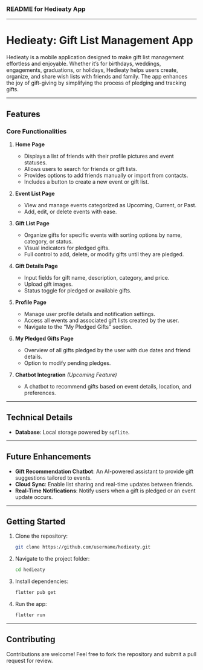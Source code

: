 ### README for Hedieaty App

---

# **Hedieaty: Gift List Management App**

Hedieaty is a mobile application designed to make gift list management effortless and enjoyable. Whether it’s for birthdays, weddings, engagements, graduations, or holidays, Hedieaty helps users create, organize, and share wish lists with friends and family. The app enhances the joy of gift-giving by simplifying the process of pledging and tracking gifts.

---

## **Features**
### **Core Functionalities**
1. **Home Page**  
   - Displays a list of friends with their profile pictures and event statuses.  
   - Allows users to search for friends or gift lists.  
   - Provides options to add friends manually or import from contacts.  
   - Includes a button to create a new event or gift list.

2. **Event List Page**  
   - View and manage events categorized as Upcoming, Current, or Past.  
   - Add, edit, or delete events with ease.

3. **Gift List Page**  
   - Organize gifts for specific events with sorting options by name, category, or status.  
   - Visual indicators for pledged gifts.  
   - Full control to add, delete, or modify gifts until they are pledged.

4. **Gift Details Page**  
   - Input fields for gift name, description, category, and price.  
   - Upload gift images.  
   - Status toggle for pledged or available gifts.

5. **Profile Page**  
   - Manage user profile details and notification settings.  
   - Access all events and associated gift lists created by the user.  
   - Navigate to the “My Pledged Gifts” section.

6. **My Pledged Gifts Page**  
   - Overview of all gifts pledged by the user with due dates and friend details.  
   - Option to modify pending pledges.

7. **Chatbot Integration** *(Upcoming Feature)*  
   - A chatbot to recommend gifts based on event details, location, and preferences.

---

## **Technical Details**
- **Database**: Local storage powered by `sqflite`.  
---

## **Future Enhancements**
- **Gift Recommendation Chatbot**: An AI-powered assistant to provide gift suggestions tailored to events.  
- **Cloud Sync**: Enable list sharing and real-time updates between friends.  
- **Real-Time Notifications**: Notify users when a gift is pledged or an event update occurs.

---

## **Getting Started**
1. Clone the repository:
   ```bash
   git clone https://github.com/username/hedieaty.git
   ```
2. Navigate to the project folder:
   ```bash
   cd hedieaty
   ```
3. Install dependencies:
   ```bash
   flutter pub get
   ```
4. Run the app:
   ```bash
   flutter run
   ```

---

## **Contributing**
Contributions are welcome! Feel free to fork the repository and submit a pull request for review.

